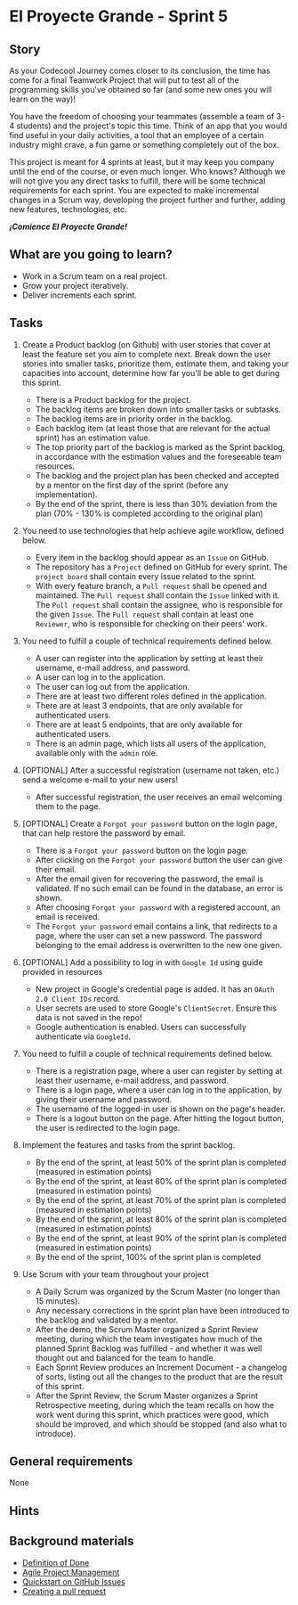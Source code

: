 # El Proyecte Grande - Sprint 5

## Story

As your Codecool Journey comes closer to its conclusion, the time has come for a final Teamwork Project that will put to test all of the programming skills you've obtained so far (and some new ones you will learn on the way)!

You have the freedom of choosing your teammates (assemble a team of 3-4 students) and the project's topic this time. Think of an app that you would find useful in your daily activities, a tool that an employee of a certain industry might crave, a fun game or something completely out of the box.

This project is meant for 4 sprints at least, but it may keep you company until the end of the course, or even much longer. Who knows? Although we will not give you any direct tasks to fulfill, there will be some technical requirements for each sprint. You are expected to make incremental changes in a Scrum way, developing the project further and further, adding new features, technologies, etc.

***¡Comience El Proyecte Grande!***

## What are you going to learn?

- Work in a Scrum team on a real project.
- Grow your project iteratively.
- Deliver increments each sprint.

## Tasks

1. Create a Product backlog (on Github) with user stories that cover at least the feature set you aim to complete next. Break down the user stories into smaller tasks, prioritize them, estimate them, and taking your capacities into account, determine how far you'll be able to get during this sprint.
    - There is a Product backlog for the project.
    - The backlog items are broken down into smaller tasks or subtasks.
    - The backlog items are in priority order in the backlog.
    - Each backlog item (at least those that are relevant for the actual sprint) has an estimation value.
    - The top priority part of the backlog is marked as the Sprint backlog, in accordance with the estimation values and the foreseeable team resources.
    - The backlog and the project plan has been checked and accepted by a mentor on the first day of the sprint (before any implementation).
    - By the end of the sprint, there is less than 30% deviation from the plan (70% - 130% is completed according to the original plan)

2. You need to use technologies that help achieve agile workflow, defined below.
    - Every item in the backlog should appear as an `Issue` on GitHub.
    - The repository has a `Project` defined on GitHub for every sprint. The `project board` shall contain every issue related to the sprint.
    - With every feature branch, a `Pull request` shall be opened and maintained. The `Pull request` shall contain the `Issue` linked with it. The `Pull request` shall contain the assignee, who is responsible for the given `Issue`. The `Pull request` shall contain at least one `Reviewer`, who is responsible for checking on their peers' work.

3. You need to fulfill a couple of technical requirements defined below.
    - A user can register into the application by setting at least their username, e-mail address, and password.
    - A user can log in to the application.
    - The user can log out from the application.
    - There are at least two different roles defined in the application.
    - There are at least 3 endpoints, that are only available for authenticated users.
    - There are at least 5 endpoints, that are only available for authenticated users.
    - There is an admin page, which lists all users of the application, available only with the `admin` role.

4. [OPTIONAL] After a successful registration (username not taken, etc.) send a welcome e-mail to your new users!
    - After successful registration, the user receives an email welcoming them to the page.

5. [OPTIONAL] Create a `Forgot your password` button on the login page, that can help restore the password by email.
    - There is a `Forgot your password` button on the login page.
    - After clicking on the `Forgot your password` button the user can give their email.
    - After the email given for recovering the password, the email is validated. If no such email can be found in the database, an error is shown.
    - After choosing `Forgot your password` with a registered account, an email is received.
    - The `Forgot your password` email contains a link, that redirects to a page, where the user can set a new password. The password belonging to the email address is overwritten to the new one given.

6. [OPTIONAL] Add a possibility to log in with `Google Id` using guide provided in resources
    - New project in Google's credential page is added. It has an `OAuth 2.0 Client IDs` record.
    - User secrets are used to store Google's `ClientSecret`. Ensure this data is not saved in the repo!
    - Google authentication is enabled. Users can successfully authenticate via `GoogleId`.

7. You need to fulfill a couple of technical requirements defined below.
    - There is a registration page, where a user can register by setting at least their username, e-mail address, and password.
    - There is a login page, where a user can log in to the application, by giving their username and password.
    - The username of the logged-in user is shown on the page's header.
    - There is a logout button on the page. After hitting the logout button, the user is redirected to the login page.

8. Implement the features and tasks from the sprint backlog.
    - By the end of the sprint, at least 50% of the sprint plan is completed (measured in estimation points)
    - By the end of the sprint, at least 60% of the sprint plan is completed (measured in estimation points)
    - By the end of the sprint, at least 70% of the sprint plan is completed (measured in estimation points)
    - By the end of the sprint, at least 80% of the sprint plan is completed (measured in estimation points)
    - By the end of the sprint, at least 90% of the sprint plan is completed (measured in estimation points)
    - By the end of the sprint, 100% of the sprint plan is completed

9. Use Scrum with your team throughout your project
    - A Daily Scrum was organized by the Scrum Master (no longer than 15 minutes).
    - Any necessary corrections in the sprint plan have been introduced to the backlog and validated by a mentor.
    - After the demo, the Scrum Master organized a Sprint Review meeting, during which the team investigates how much of the planned Sprint Backlog was fulfilled - and whether it was well thought out and balanced for the team to handle.
    - Each Sprint Review produces an Increment Document - a changelog of sorts, listing out all the changes to the product that are the result of this sprint.
    - After the Sprint Review, the Scrum Master organizes a Sprint Retrospective meeting, during which the team recalls on how the work went during this sprint, which practices were good, which should be improved, and which should be stopped (and also what to introduce).

## General requirements

None

## Hints



## Background materials

- <i class="far fa-exclamation"></i> [Definition of Done](project/curriculum/materials/pages/methodology/definition-of-done.md)
- <i class="far fa-exclamation"></i> [Agile Project Management](project/curriculum/materials/pages/methodology/agile-project-management.md)
- [Quickstart on GitHub Issues](https://docs.github.com/en/issues/tracking-your-work-with-issues/quickstart)
- [Creating a pull request](https://docs.github.com/en/github/collaborating-with-pull-requests/proposing-changes-to-your-work-with-pull-requests/creating-a-pull-request)
